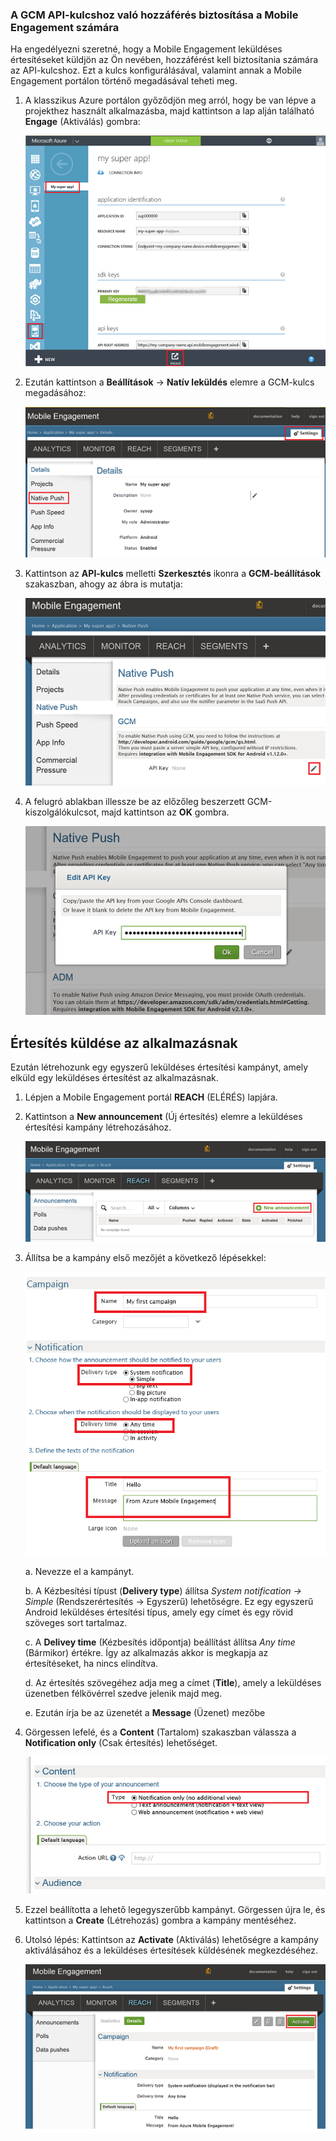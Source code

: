 ### <a name="grant-mobile-engagement-access-to-your-gcm-api-key"></a>A GCM API-kulcshoz való hozzáférés biztosítása a Mobile Engagement számára
Ha engedélyezni szeretné, hogy a Mobile Engagement leküldéses értesítéseket küldjön az Ön nevében, hozzáférést kell biztosítania számára az API-kulcshoz. Ezt a kulcs konfigurálásával, valamint annak a Mobile Engagement portálon történő megadásával teheti meg.

1. A klasszikus Azure portálon győződjön meg arról, hogy be van lépve a projekthez használt alkalmazásba, majd kattintson a lap alján található **Engage** (Aktiválás) gombra:
   
    ![](./media/mobile-engagement-android-send-push/engage-button.png)
2. Ezután kattintson a **Beállítások** -> **Natív leküldés** elemre a GCM-kulcs megadásához:
   
    ![](./media/mobile-engagement-android-send-push/engagement-portal.png)
3. Kattintson az **API-kulcs** melletti **Szerkesztés** ikonra a **GCM-beállítások** szakaszban, ahogy az ábra is mutatja:
   
    ![](./media/mobile-engagement-android-send-push/native-push-settings.png)
4. A felugró ablakban illessze be az előzőleg beszerzett GCM-kiszolgálókulcsot, majd kattintson az **OK** gombra.
   
    ![](./media/mobile-engagement-android-send-push/api-key.png)

## <a name="a-idsendasend-a-notification-to-your-app"></a><a id="send"></a>Értesítés küldése az alkalmazásnak
Ezután létrehozunk egy egyszerű leküldéses értesítési kampányt, amely elküld egy leküldéses értesítést az alkalmazásnak.

1. Lépjen a Mobile Engagement portál **REACH** (ELÉRÉS) lapjára.
2. Kattintson a **New announcement** (Új értesítés) elemre a leküldéses értesítési kampány létrehozásához.
   
    ![](./media/mobile-engagement-android-send-push/new-announcement.png)
3. Állítsa be a kampány első mezőjét a következő lépésekkel:
   
    ![](./media/mobile-engagement-android-send-push/campaign-first-params.png)
   
    a. Nevezze el a kampányt.
   
    b. A Kézbesítési típust (**Delivery type**) állítsa *System notification -> Simple* (Rendszerértesítés -> Egyszerű) lehetőségre. Ez egy egyszerű Android leküldéses értesítési típus, amely egy címet és egy rövid szöveges sort tartalmaz.
   
    c. A **Delivey time** (Kézbesítés időpontja) beállítást állítsa *Any time* (Bármikor) értékre. Így az alkalmazás akkor is megkapja az értesítéseket, ha nincs elindítva.
   
    d. Az értesítés szövegéhez adja meg a címet (**Title**), amely a leküldéses üzenetben félkövérrel szedve jelenik majd meg.
   
    e. Ezután írja be az üzenetét a **Message** (Üzenet) mezőbe
4. Görgessen lefelé, és a **Content** (Tartalom) szakaszban válassza a **Notification only** (Csak értesítés) lehetőséget.
   
    ![](./media/mobile-engagement-android-send-push/campaign-content.png)
5. Ezzel beállította a lehető legegyszerűbb kampányt. Görgessen újra le, és kattintson a **Create** (Létrehozás) gombra a kampány mentéséhez.
6. Utolsó lépés: Kattintson az **Activate** (Aktiválás) lehetőségre a kampány aktiválásához és a leküldéses értesítések küldésének megkezdéséhez.
   
    ![](./media/mobile-engagement-android-send-push/campaign-activate.png)



<!--HONumber=Nov16_HO2-->


